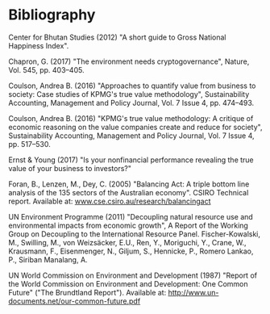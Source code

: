 # Bibliography

Center for Bhutan Studies (2012) "A short guide to Gross National Happiness Index".

Chapron, G. (2017) "The environment needs cryptogovernance", Nature, Vol. 545, pp. 403–405.

Coulson, Andrea B. (2016) "Approaches to quantify value from business to society: Case studies of KPMG's true value methodology", Sustainability Accounting, Management and Policy Journal, Vol. 7 Issue 4, pp. 474–493.

Coulson, Andrea B. (2016) "KPMG's true value methodology: A critique of economic reasoning on the value companies create and reduce for society", Sustainability Accounting, Management and Policy Journal, Vol. 7 Issue 4, pp. 517–530.

Ernst & Young (2017) "Is your nonfinancial performance revealing the true value of your business to investors?"

Foran, B., Lenzen, M., Dey, C. (2005) "Balancing Act: A triple bottom line analysis of the 135 sectors of the Australian economy". CSIRO Technical report. Available at: www.cse.csiro.au/research/balancingact

UN Environment Programme (2011) "Decoupling natural resource use and environmental impacts from economic growth", A Report of the Working Group on Decoupling to the International Resource Panel. Fischer-Kowalski, M., Swilling, M., von Weizsäcker, E.U., Ren, Y., Moriguchi, Y., Crane, W., Krausmann, F., Eisenmenger, N., Giljum, S., Hennicke, P., Romero Lankao, P., Siriban Manalang, A.

UN World Commission on Environment and Development (1987) "Report of the World Commission on Environment and
Development: One Common Future" ("The Brundtland Report"). Available at: http://www.un-documents.net/our-common-future.pdf

